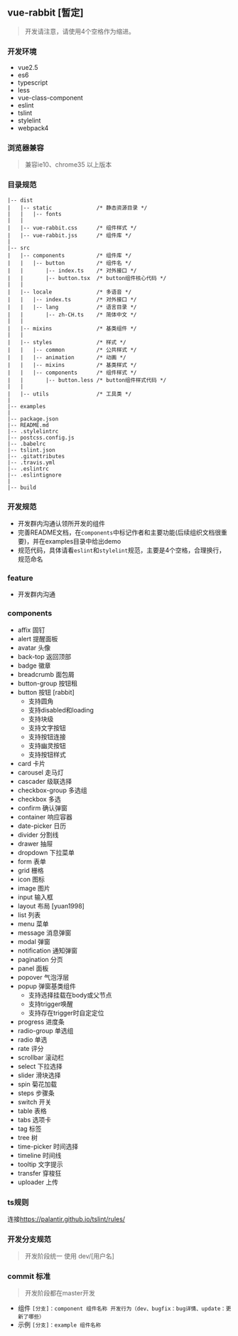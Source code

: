 ## vue-rabbit [暂定]

>开发请注意，请使用4个空格作为缩进。

### 开发环境

* vue2.5
* es6
* typescript
* less
* vue-class-component
* eslint
* tslint
* stylelint
* webpack4

### 浏览器兼容

> 兼容ie10、chrome35 以上版本

### 目录规范

```
|-- dist
|   |-- static              /* 静态资源目录 */
|   |   |-- fonts
|	|
|   |-- vue-rabbit.css      /* 组件样式 */
|   |-- vue-rabbit.jss      /* 组件库 */
|
|-- src
|   |-- components          /* 组件库 */
|   |   |-- button          /* 组件名 */
|   |       |-- index.ts    /* 对外接口 */
|   |       |-- button.tsx  /* button组件核心代码 */
|   |
|   |-- locale              /* 多语音 */
|   |   |-- index.ts        /* 对外接口 */
|   |   |-- lang            /* 语言目录 */
|   |       |-- zh-CH.ts    /* 简体中文 */
|   |
|   |-- mixins              /* 基类组件 */
|   |
|   |-- styles              /* 样式 */
|   |   |-- common          /* 公共样式 */
|   |   |-- animation       /* 动画 */
|   |   |-- mixins          /* 基类样式 */
|   |   |-- components      /* 组件样式 */
|   |       |-- button.less /* button组件样式代码 */
|   |
|   |-- utils               /* 工具类 */
|
|-- examples
|
|-- package.json
|-- README.md
|-- .stylelintrc
|-- postcss.config.js
|-- .babelrc
|-- tslint.json
|-- .gitattributes
|-- .travis.yml
|-- .eslintrc
|-- .eslintignore
|
|-- build
```

### 开发规范

* 开发群内沟通认领所开发的组件
* 完善README文档，在`components`中标记作者和主要功能(后续组织文档很重要)，并在examples目录中给出demo
* 规范代码，具体请看`eslint`和`stylelint`规范，主要是4个空格，合理换行，规范命名

### feature

* 开发群内沟通

### components

- affix 固钉
- alert​ 提醒面板
- avatar​ 头像
- back-top​ 返回顶部
- badge​ 徽章
- breadcrumb​ 面包屑
- button-group​ 按钮租
- button​ 按钮 [rabbit]
    * 支持圆角
    * 支持disabled和loading
    * 支持块级
    * 支持文字按钮
    * 支持按钮连接
    * 支持幽灵按钮
    * 支持按钮样式
- card​ 卡片
- carousel 走马灯
- cascader​ 级联选择
- checkbox-group​ 多选组
- checkbox​ 多选
- confirm​ 确认弹窗
- container​ 响应容器
- date-picker​ 日历
- divider​ 分割线
- drawer​ 抽屉
- dropdown​ 下拉菜单
- form​ 表单
- grid​ 栅格
- icon​ 图标
- image​ 图片
- input​ 输入框
- layout​ 布局 [yuan1998]
- list​ 列表
- menu 菜单
- message 消息​弹窗
- modal​ 弹窗
- notification​ 通知弹窗
- pagination​ 分页
- panel​ 面板
- popover​ 气泡浮层
- popup 弹窗基类组件
    * 支持选择挂载在body或父节点
    * 支持trigger唤醒
    * 支持存在trigger时自定定位
- progress​ 进度条
- radio-group​ 单选组
- radio​ 单选
- rate​ 评分
- scrollbar 滚动栏​
- select​ 下拉选择
- slider​ 滑块选择
- spin​ 菊花加载
- steps​ 步骤条
- switch​ 开关
- table​ 表格
- tabs​ 选项卡
- tag​ 标签
- tree 树
- time-picker​ 时间选择
- timeline​ 时间线
- tooltip​ 文字提示
- transfer​ 穿梭狂
- uploader 上传


### ts规则

连接<https://palantir.github.io/tslint/rules/>

### 开发分支规范

>开发阶段统一 使用 dev/[用户名]

### commit 标准

>开发阶段都在master开发

* 组件 `[分支]：component 组件名称 开发行为（dev、bugfix：bug详情、update：更新了哪些）`
* 示例 `[分支]：example 组件名称`
